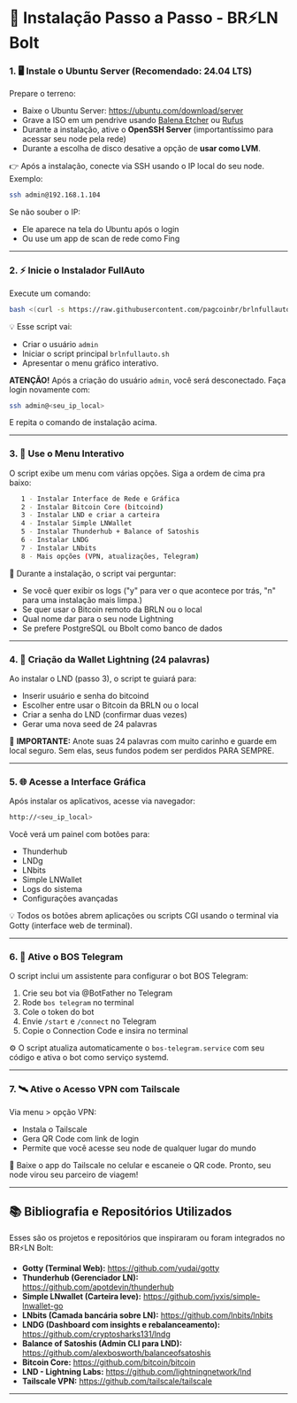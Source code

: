 # 🚀 Instalação Passo a Passo - BR⚡LN Bolt

### 1. 🖥️ Instale o Ubuntu Server (Recomendado: 24.04 LTS)

Prepare o terreno:
- Baixe o Ubuntu Server: https://ubuntu.com/download/server
- Grave a ISO em um pendrive usando [Balena Etcher](https://etcher.io) ou [Rufus](https://rufus.ie)
- Durante a instalação, ative o **OpenSSH Server** (importantíssimo para acessar seu node pela rede)
- Durante a escolha de disco desative a opção de **usar como LVM**.

👉 Após a instalação, conecte via SSH usando o IP local do seu node. Exemplo:
```bash
ssh admin@192.168.1.104
```
Se não souber o IP:
- Ele aparece na tela do Ubuntu após o login
- Ou use um app de scan de rede como Fing

---

### 2. ⚡ Inicie o Instalador FullAuto

Execute um comando:
```bash
bash <(curl -s https://raw.githubusercontent.com/pagcoinbr/brlnfullauto/main/run.sh)
```

💡 Esse script vai:
- Criar o usuário `admin`
- Iniciar o script principal `brlnfullauto.sh`
- Apresentar o menu gráfico interativo.

**ATENÇÃO!** Após a criação do usuário `admin`, você será desconectado. Faça login novamente com:
```bash
ssh admin@<seu_ip_local>
```
E repita o comando de instalação acima.

---

### 3. 🧭 Use o Menu Interativo

O script exibe um menu com várias opções. Siga a ordem de cima pra baixo:

```bash
   1 - Instalar Interface de Rede e Gráfica
   2 - Instalar Bitcoin Core (bitcoind)
   3 - Instalar LND e criar a carteira
   4 - Instalar Simple LNWallet
   5 - Instalar Thunderhub + Balance of Satoshis
   6 - Instalar LNDG
   7 - Instalar LNbits
   8 - Mais opções (VPN, atualizações, Telegram)
```

💬 Durante a instalação, o script vai perguntar:
- Se você quer exibir os logs ("y" para ver o que acontece por trás, "n" para uma instalação mais limpa.)
- Se quer usar o Bitcoin remoto da BRLN ou o local
- Qual nome dar para o seu node Lightning
- Se prefere PostgreSQL ou Bbolt como banco de dados

---

### 4. 🔐 Criação da Wallet Lightning (24 palavras)

Ao instalar o LND (passo 3), o script te guiará para:
- Inserir usuário e senha do bitcoind
- Escolher entre usar o Bitcoin da BRLN ou o local
- Criar a senha do LND (confirmar duas vezes)
- Gerar uma nova seed de 24 palavras

🧠 **IMPORTANTE:** Anote suas 24 palavras com muito carinho e guarde em local seguro. Sem elas, seus fundos podem ser perdidos PARA SEMPRE.

---

### 5. 🌐 Acesse a Interface Gráfica

Após instalar os aplicativos, acesse via navegador:
```bash
http://<seu_ip_local>
```

Você verá um painel com botões para:
- Thunderhub
- LNDg
- LNbits
- Simple LNWallet
- Logs do sistema
- Configurações avançadas

💡 Todos os botões abrem aplicações ou scripts CGI usando o terminal via Gotty (interface web de terminal).

---

### 6. 🤖 Ative o BOS Telegram

O script inclui um assistente para configurar o bot BOS Telegram:
1. Crie seu bot via @BotFather no Telegram
2. Rode `bos telegram` no terminal
3. Cole o token do bot
4. Envie `/start` e `/connect` no Telegram
5. Copie o Connection Code e insira no terminal

⚙️ O script atualiza automaticamente o `bos-telegram.service` com seu código e ativa o bot como serviço systemd.

---

### 7. 🛰️ Ative o Acesso VPN com Tailscale

Via menu > opção VPN:
- Instala o Tailscale
- Gera QR Code com link de login
- Permite que você acesse seu node de qualquer lugar do mundo

📱 Baixe o app do Tailscale no celular e escaneie o QR code. Pronto, seu node virou seu parceiro de viagem!

---

## 📚 Bibliografia e Repositórios Utilizados

Esses são os projetos e repositórios que inspiraram ou foram integrados no BR⚡LN Bolt:

- **Gotty (Terminal Web):** https://github.com/yudai/gotty
- **Thunderhub (Gerenciador LN):** https://github.com/apotdevin/thunderhub
- **Simple LNwallet (Carteira leve):** https://github.com/jvxis/simple-lnwallet-go
- **LNbits (Camada bancária sobre LN):** https://github.com/lnbits/lnbits
- **LNDG (Dashboard com insights e rebalanceamento):** https://github.com/cryptosharks131/lndg
- **Balance of Satoshis (Admin CLI para LND):** https://github.com/alexbosworth/balanceofsatoshis
- **Bitcoin Core:** https://github.com/bitcoin/bitcoin
- **LND - Lightning Labs:** https://github.com/lightningnetwork/lnd
- **Tailscale VPN:** https://github.com/tailscale/tailscale

---

